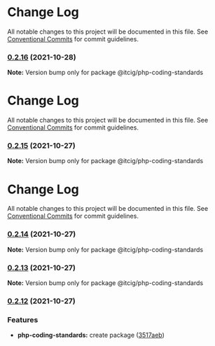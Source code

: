 # Change Log

All notable changes to this project will be documented in this file.
See [Conventional Commits](https://conventionalcommits.org) for commit guidelines.

### [0.2.16](https://github.com/itcig/itcig/compare/@itcig/php-coding-standards@0.2.15...@itcig/php-coding-standards@0.2.16) (2021-10-28)

**Note:** Version bump only for package @itcig/php-coding-standards





# Change Log

All notable changes to this project will be documented in this file. See
[Conventional Commits](https://conventionalcommits.org) for commit guidelines.

### [0.2.15](https://github.com/itcig/itcig/compare/@itcig/php-coding-standards@0.2.14...@itcig/php-coding-standards@0.2.15) (2021-10-27)

**Note:** Version bump only for package @itcig/php-coding-standards

# Change Log

All notable changes to this project will be documented in this file. See
[Conventional Commits](https://conventionalcommits.org) for commit guidelines.

### [0.2.14](https://github.com/itcig/itcig/compare/@itcig/php-coding-standards@0.2.13...@itcig/php-coding-standards@0.2.14) (2021-10-27)

**Note:** Version bump only for package @itcig/php-coding-standards

### [0.2.13](https://github.com/itcig/itcig/compare/@itcig/php-coding-standards@0.2.12...@itcig/php-coding-standards@0.2.13) (2021-10-27)

**Note:** Version bump only for package @itcig/php-coding-standards

### [0.2.12](https://github.com/itcig/itcig/compare/@itcig/php-coding-standards@0.2.12...@itcig/php-coding-standards@0.2.12) (2021-10-27)

### Features

- **php-coding-standards:** create package
  ([3517aeb](https://github.com/itcig/itcig/commit/3517aebee3e2447d328568414cdd2ed82e57aaa8))
